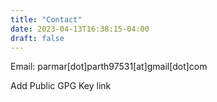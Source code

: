 ```yaml
---
title: "Contact"
date: 2023-04-13T16:38:15-04:00
draft: false
---
```


Email: parmar[dot]parth97531[at]gmail[dot]com

Add Public GPG Key link
